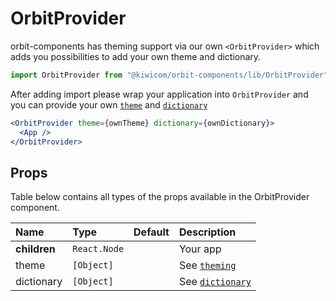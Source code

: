 # OrbitProvider

orbit-components has theming support via our own `<OrbitProvider>` which adds you possibilities to add your own theme and dictionary.

```jsx
import OrbitProvider from "@kiwicom/orbit-components/lib/OrbitProvider";
```

After adding import please wrap your application into `OrbitProvider` and you can provide your own [`theme`](https://github.com/kiwicom/orbit/blob/master/.github/theming.md) and [`dictionary`](https://github.com/kiwicom/orbit/blob/master/docs/src/documentation/05-development/01-guides/02-dictionary.mdx)

```jsx
<OrbitProvider theme={ownTheme} dictionary={ownDictionary}>
  <App />
</OrbitProvider>
```

## Props

Table below contains all types of the props available in the OrbitProvider component.

| Name         | Type         | Default | Description                                                                                                                        |
| :----------- | :----------- | :------ | :--------------------------------------------------------------------------------------------------------------------------------- |
| **children** | `React.Node` |         | Your app                                                                                                                           |
| theme        | `[Object]`   |         | See [`theming`](https://github.com/kiwicom/orbit/blob/master/.github/theming.md)                                                   |
| dictionary   | `[Object]`   |         | See [`dictionary`](https://github.com/kiwicom/orbit/blob/master/docs/src/documentation/05-development/01-guides/02-dictionary.mdx) |
